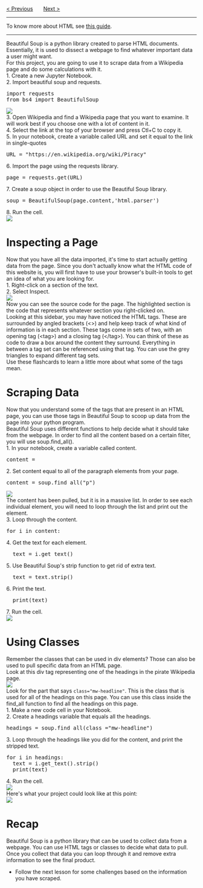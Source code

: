 <a href="/v4/CIFAR-Data/Test-Your-CIFAR-Network.md">&lt; Previous</a>
&nbsp;&nbsp;&nbsp;&nbsp;&nbsp;
<a href="/v4/Sentiment-Analysis/Making-Websites.md">Next &gt;</a>
<hr>
To know more about HTML see <a href="https://bledy-guides.repl.co/html">this guide</a>.
<hr>
Beautiful Soup is a python library created to parse HTML documents. Essentially, it is used to dissect a webpage to find whatever important data a user might want. 
<br>
For this project, you are going to use it to scrape data from a Wikipedia page and do some calculations with it. 
<br>
1. Create a new Jupyter Notebook.
<br>
2. Import beautiful soup and requests.
<pre>
import requests
from bs4 import BeautifulSoup
</pre>
<img src="https://i.imgur.com/EDNKWv3.png">
<br>
3. Open  Wikipedia and find a Wikipedia page that you want to examine. It will work best if you choose one with a lot of content in it.
<br>
4. Select the link at the top of your browser and press Ctl+C to copy it. 
<br>
5. In your notebook, create a variable called URL and set it equal to the link in single-quotes
<pre>URL = "https://en.wikipedia.org/wiki/Piracy"</pre>
6. Import the page using the requests library.
<pre>page = requests.get(URL)</pre>
7. Create a soup object in order to use the Beautiful Soup library.
<pre>soup = BeautifulSoup(page.content,'html.parser')</pre>
8. Run the cell.
<br>
<img src="https://i.imgur.com/Ba2xB8Z.png">
<h1>Inspecting a Page</h1>
Now that you have all the data imported, it's time to start actually getting data from the page. Since you don't actually know what the HTML code of this website is, you will first have to use your browser's built-in tools to get an idea of what you are looking for.
<br>
1. Right-click on a section of the text.
<br>
2. Select Inspect.
<br>
<img src="https://i.imgur.com/E7WXJbV.jpg">
<br>
Now you can see the source code for the page. The highlighted section is the code that represents whatever section you right-clicked on. 
<br>
Looking at this sidebar, you may have noticed the HTML tags. These are surrounded by angled brackets (&lt;&gt;) and help keep track of what kind of information is in each section. These tags come in sets of two, with an opening tag (&lt;tag&gt;) and a closing tag (&lt;/tag&gt;). You can think of these as code to draw a box around the content they surround. Everything in between a tag set can be referenced using that tag. You can use the grey triangles to expand different tag sets.
<br>
Use these flashcards to learn a little more about what some of the tags mean.
<h1>Scraping Data</h1>
Now that you understand some of the tags that are present in an HTML page, you can use those tags in Beautiful Soup to scoop up data from the page into your python program.
<br>
Beautiful Soup uses different functions to help decide what it should take from the webpage. In order to find all the content based on a certain filter, you will use soup.find_all().
<br>
1. In your notebook, create a variable called content.
<pre>content = </pre>
2. Set content equal to all of the paragraph elements from your page.
<pre>content = soup.find_all("p")</pre>
<img src="https://i.imgur.com/TsItWfP.png">
<br>
The content has been pulled, but it is in a massive list. In order to see each individual element, you will need to loop through the list and print out the element. 
<br>
3. Loop through the content.
<pre>for i in content:</pre>
4. Get the text for each element.
<pre>  text = i.get_text()</pre>
5. Use Beautiful Soup's strip function to get rid of extra text.
<pre>  text = text.strip()</pre>
6. Print the text.
<pre>  print(text)</pre>
7. Run the cell.
<br>
<img src="https://i.imgur.com/ZIN9wUZ.jpg">
<h1>Using Classes</h1>
Remember the classes that can be used in div elements? Those can also be used to pull specific data from an HTML page.
<br>
Look at this div tag representing one of the headings in the pirate Wikipedia page.
<br>
<img src="https://i.imgur.com/1QI8mhN.png">
<br>
Look for the part that says <code>class="mw-headline"</code>. This is the class that is used for all of the headings on this page. You can use this class inside the find_all function to find all the headings on this page.
<br>
1. Make a new code cell in your Notebook. 
<br>
2. Create a headings variable that equals all the headings.
<pre>headings = soup.find_all(class_="mw-headline")</pre>
3. Loop through the headings like you did for the content, and print the stripped text.
<pre>
for i in headings: 
  text = i.get_text().strip()
  print(text)
</pre>
4. Run the cell.
<br>
<img src="https://i.imgur.com/1rLMWDA.png">
<br>
Here's what your project could look like at this point:
<br>
<img src="https://i.imgur.com/QRuOrZs.jpg">
<h1>Recap</h1>
Beautiful Soup is a python library that can be used to collect data from a webpage. You can use HTML tags or classes to decide what data to pull. Once you collect that data you can loop through it and remove extra information to see the final product.  
<ul>
  <li>Follow the next lesson for some challenges based on the information you have scraped.</li>
</ul>
